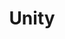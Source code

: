 ---
pid: Ch462
title: Unity
location_transcription: City Hall
zipcode: '18444'
outside_phl: 'Moscow PA '
neighborhood: 
age: '18'
age_range: 13-19
instagram: 
image_file_name: Ch_462.jpg
proposal_transcription: Police officers helping the people of Philly.
topic: Philadelphia,Social Justice
topic_summary: 0, 0
type: 
keywords_other: 
credit: Jared Gardner
image_labels: 
twitter: 
facebook: 
permalink: "/monuments/ch462/"
layout: item-page
---